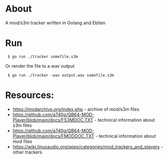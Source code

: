 # About

A mod/s3m tracker written in Golang and Ebiten

# Run

```
 $ go run ./tracker somefile.s3m
```

Or render the file to a wav output
```
 $ go run ./tracker -wav output.wav somefile.s3m
```

# Resources:

* https://modarchive.org/index.php - archive of mod/s3m files
* https://github.com/a740g/QB64-MOD-Player/blob/main/docs/FS3MDOC.TXT - technical information about s3m files
* https://github.com/a740g/QB64-MOD-Player/blob/main/docs/FMODDOC.TXT - technical information about mod files
* https://wiki.linuxaudio.org/apps/categories/mod_trackers_and_players - other trackers
